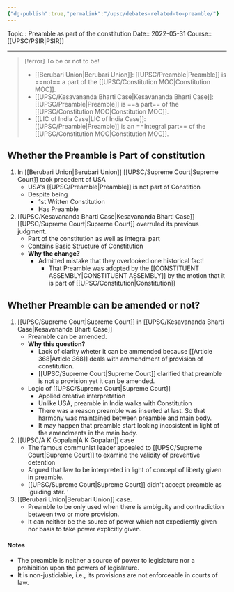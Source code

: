 ```yaml
---
{"dg-publish":true,"permalink":"/upsc/debates-related-to-preamble/"}
---
```


Topic:: Preamble as part of the constitution
Date:: 2022-05-31
Course:: [[UPSC/PSIR\|PSIR]]


---

> [!error] To be or not to be!
> - [[Berubari Union\|Berubari Union]]: [[UPSC/Preamble\|Preamble]] is ==not== a part of the [[UPSC/Constitution MOC\|Constitution MOC]]. 
>- [[UPSC/Kesavananda Bharti Case\|Kesavananda Bharti Case]]: [[UPSC/Preamble\|Preamble]] is  ==a part== of the [[UPSC/Constitution MOC\|Constitution MOC]]. 
 >- [[LIC of India Case\|LIC of India Case]]: [[UPSC/Preamble\|Preamble]] is an ==Integral part== of the [[UPSC/Constitution MOC\|Constitution MOC]].  

## Whether the Preamble is Part of constitution
1. In [[Berubari Union\|Berubari Union]] [[UPSC/Supreme Court\|Supreme Court]] took precedent of USA 
	- USA's [[UPSC/Preamble\|Preamble]] is not part of Constition 
	- Despite being 
		- 1st Written Constitution 
		- Has Preamble
2. [[UPSC/Kesavananda Bharti Case\|Kesavananda Bharti Case]] [[UPSC/Supreme Court\|Supreme Court]] overruled its previous judgment.
	- Part of the constitution as well as integral part 
	- Contains Basic Structure of Constitution
	- **Why the change?**
		- Admitted mistake that they overlooked one historical fact! 
			- That Preamble was adopted by the [[CONSTITUENT ASSEMBLY\|CONSTITUENT ASSEMBLY]] by the motion that it is part of [[UPSC/Constitution\|Constitution]]

## Whether Preamble can be amended or not?
1. [[UPSC/Supreme Court\|Supreme Court]] in [[UPSC/Kesavananda Bharti Case\|Kesavananda Bharti Case]] 
	- Preamble can be amended. 
	- **Why this question?** 
		- Lack of clarity wheter it can be ammended because [[Article 368\|Article 368]] deals with ammendment of provision of constitution.
		- [[UPSC/Supreme Court\|Supreme Court]] clarified that preamble is not a provision yet it can be amended. 
	- Logic of [[UPSC/Supreme Court\|Supreme Court]]
		- Applied creative interpretation 
		- Unlike USA, preamble in India walks with Constitution
		- There was a reason preamble was inserted at last. So that harmony was maintained between preamble and main body. 
		- It may happen that preamble start looking incosistent in light of the amendments in the main body. 
2. [[UPSC/A K Gopalan\|A K Gopalan]] case 
	- The famous communist leader appealed to [[UPSC/Supreme Court\|Supreme Court]] to examine the validity of preventive detention 
	- Argued that law to be interpreted in light of concept of liberty given in preamble. 
	- [[UPSC/Supreme Court\|Supreme Court]] didn't accept preamble as 'guiding star. '
3. [[Berubari Union\|Berubari Union]] case.
	- Preamble to be only used when there is ambiguity and contradiction between two or more provision. 
	- It can neither be the source of power which not expediently given nor basis  to take power explicitly given. 






#### Notes
- The preamble is neither a source of power to legislature nor a prohibition upon the powers of legislature. 
- It is non-justiciable, i.e., its provisions are not enforceable in courts of law. 




